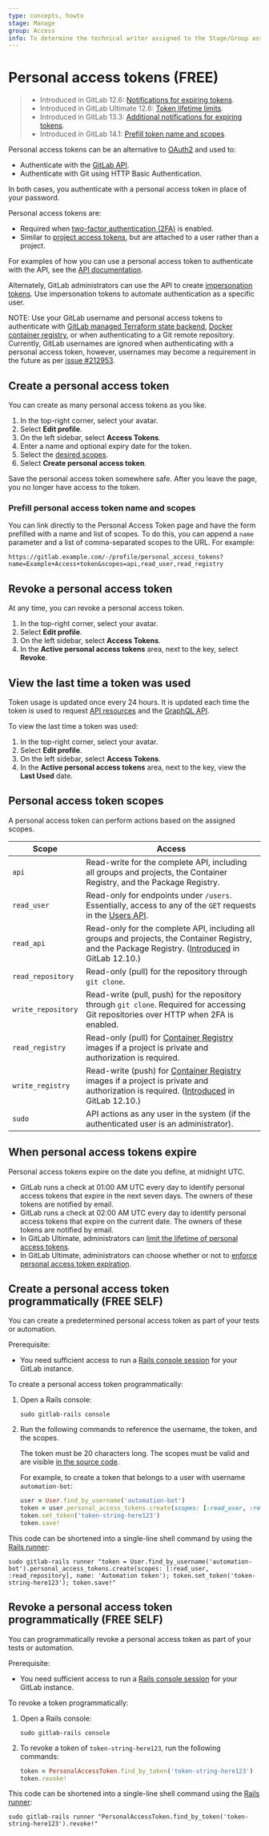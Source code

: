```yaml
---
type: concepts, howto
stage: Manage
group: Access
info: To determine the technical writer assigned to the Stage/Group associated with this page, see https://about.gitlab.com/handbook/engineering/ux/technical-writing/#assignments
---
```


# Personal access tokens **(FREE)**

> - Introduced in GitLab 12.6: [Notifications for expiring tokens](https://gitlab.com/gitlab-org/gitlab/-/issues/3649).
> - Introduced in GitLab Ultimate 12.6: [Token lifetime limits](https://gitlab.com/gitlab-org/gitlab/-/issues/3649).
> - Introduced in GitLab 13.3: [Additional notifications for expiring tokens](https://gitlab.com/gitlab-org/gitlab/-/issues/214721).
> - Introduced in GitLab 14.1: [Prefill token name and scopes](https://gitlab.com/gitlab-org/gitlab/-/issues/334664).

Personal access tokens can be an alternative to [OAuth2](../../api/oauth2.md) and used to:

- Authenticate with the [GitLab API](../../api/index.md#personalproject-access-tokens).
- Authenticate with Git using HTTP Basic Authentication.

In both cases, you authenticate with a personal access token in place of your password.

Personal access tokens are:

- Required when [two-factor authentication (2FA)](account/two_factor_authentication.md) is enabled.
- Similar to [project access tokens](../project/settings/project_access_tokens.md), but are attached to a user rather than a project.

For examples of how you can use a personal access token to authenticate with the API, see the [API documentation](../../api/index.md#personalproject-access-tokens).

Alternately, GitLab administrators can use the API to create [impersonation tokens](../../api/index.md#impersonation-tokens).
Use impersonation tokens to automate authentication as a specific user.

NOTE:
Use your GitLab username and personal access tokens to authenticate with [GitLab managed Terraform state backend](../infrastructure/iac/terraform_state.md#using-a-gitlab-managed-terraform-state-backend-as-a-remote-data-source), [Docker container registry](../packages/container_registry/index.md#authenticate-with-the-container-registry), or when authenticating to a Git remote repository. Currently, GitLab usernames are ignored when authenticating with a personal access token, however, usernames may become a requirement in the future as per [issue #212953](https://gitlab.com/gitlab-org/gitlab/-/issues/212953).

## Create a personal access token

You can create as many personal access tokens as you like.

1. In the top-right corner, select your avatar.
1. Select **Edit profile**.
1. On the left sidebar, select **Access Tokens**.
1. Enter a name and optional expiry date for the token.
1. Select the [desired scopes](#personal-access-token-scopes).
1. Select **Create personal access token**.

Save the personal access token somewhere safe. After you leave the page,
you no longer have access to the token.

### Prefill personal access token name and scopes

You can link directly to the Personal Access Token page and have the form prefilled with a name and
list of scopes. To do this, you can append a `name` parameter and a list of comma-separated scopes
to the URL. For example:

```plaintext
https://gitlab.example.com/-/profile/personal_access_tokens?name=Example+Access+token&scopes=api,read_user,read_registry
```

## Revoke a personal access token

At any time, you can revoke a personal access token.

1. In the top-right corner, select your avatar.
1. Select **Edit profile**.
1. On the left sidebar, select **Access Tokens**.
1. In the **Active personal access tokens** area, next to the key, select **Revoke**.

## View the last time a token was used

Token usage is updated once every 24 hours. It is updated each time the token is used to request
[API resources](../../api/api_resources.md) and the [GraphQL API](../../api/graphql/index.md).

To view the last time a token was used:

1. In the top-right corner, select your avatar.
1. Select **Edit profile**.
1. On the left sidebar, select **Access Tokens**.
1. In the **Active personal access tokens** area, next to the key, view the **Last Used** date.

## Personal access token scopes

A personal access token can perform actions based on the assigned scopes.

| Scope              | Access |
|--------------------|--------|
| `api`              | Read-write for the complete API, including all groups and projects, the Container Registry, and the Package Registry. |
| `read_user`        | Read-only for endpoints under `/users`. Essentially, access to any of the `GET` requests in the [Users API](../../api/users.md). |
| `read_api`         | Read-only for the complete API, including all groups and projects, the Container Registry, and the Package Registry. ([Introduced](https://gitlab.com/gitlab-org/gitlab/-/merge_requests/28944) in GitLab 12.10.) |
| `read_repository`  | Read-only (pull) for the repository through `git clone`. |
| `write_repository` | Read-write (pull, push) for the repository through `git clone`. Required for accessing Git repositories over HTTP when 2FA is enabled. |
| `read_registry`    | Read-only (pull) for [Container Registry](../packages/container_registry/index.md) images if a project is private and authorization is required. |
| `write_registry`   | Read-write (push) for [Container Registry](../packages/container_registry/index.md) images if a project is private and authorization is required. ([Introduced](https://gitlab.com/gitlab-org/gitlab/-/merge_requests/28958) in GitLab 12.10.) |
| `sudo`             | API actions as any user in the system (if the authenticated user is an administrator). |

## When personal access tokens expire

Personal access tokens expire on the date you define, at midnight UTC.

- GitLab runs a check at 01:00 AM UTC every day to identify personal access tokens that expire in the next seven days. The owners of these tokens are notified by email.
- GitLab runs a check at 02:00 AM UTC every day to identify personal access tokens that expire on the current date. The owners of these tokens are notified by email.
- In GitLab Ultimate, administrators can
  [limit the lifetime of personal access tokens](../admin_area/settings/account_and_limit_settings.md#limit-the-lifetime-of-personal-access-tokens).
- In GitLab Ultimate, administrators can choose whether or not to
  [enforce personal access token expiration](../admin_area/settings/account_and_limit_settings.md#allow-expired-personal-access-tokens-to-be-used).

## Create a personal access token programmatically **(FREE SELF)**

You can create a predetermined personal access token
as part of your tests or automation.

Prerequisite:

- You need sufficient access to run a
  [Rails console session](../../administration/operations/rails_console.md#starting-a-rails-console-session)
  for your GitLab instance.

To create a personal access token programmatically:

1. Open a Rails console:

   ```shell
   sudo gitlab-rails console
   ```

1. Run the following commands to reference the username, the token, and the scopes.

   The token must be 20 characters long. The scopes must be valid and are visible
   [in the source code](https://gitlab.com/gitlab-org/gitlab/-/blob/master/lib/gitlab/auth.rb).

   For example, to create a token that belongs to a user with username `automation-bot`:

   ```ruby
   user = User.find_by_username('automation-bot')
   token = user.personal_access_tokens.create(scopes: [:read_user, :read_repository], name: 'Automation token')
   token.set_token('token-string-here123')
   token.save!
   ```

This code can be shortened into a single-line shell command by using the
[Rails runner](../../administration/troubleshooting/debug.md#using-the-rails-runner):

```shell
sudo gitlab-rails runner "token = User.find_by_username('automation-bot').personal_access_tokens.create(scopes: [:read_user, :read_repository], name: 'Automation token'); token.set_token('token-string-here123'); token.save!"
```

## Revoke a personal access token programmatically **(FREE SELF)**

You can programmatically revoke a personal access token
as part of your tests or automation.

Prerequisite:

- You need sufficient access to run a [Rails console session](../../administration/operations/rails_console.md#starting-a-rails-console-session)
  for your GitLab instance.

To revoke a token programmatically:

1. Open a Rails console:

   ```shell
   sudo gitlab-rails console
   ```

1. To revoke a token of `token-string-here123`, run the following commands:

   ```ruby
   token = PersonalAccessToken.find_by_token('token-string-here123')
   token.revoke!
   ```

This code can be shortened into a single-line shell command using the
[Rails runner](../../administration/troubleshooting/debug.md#using-the-rails-runner):

```shell
sudo gitlab-rails runner "PersonalAccessToken.find_by_token('token-string-here123').revoke!"
```

<!-- ## Troubleshooting

Include any troubleshooting steps that you can foresee. If you know beforehand what issues
one might have when setting this up, or when something is changed, or on upgrading, it's
important to describe those, too. Think of things that may go wrong and include them here.
This is important to minimize requests for support, and to avoid doc comments with
questions that you know someone might ask.

Each scenario can be a third-level heading, e.g. `### Getting error message X`.
If you have none to add when creating a doc, leave this section in place
but commented out to help encourage others to add to it in the future. -->
